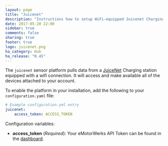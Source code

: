 ```yaml
---
layout: page
title: "Juicenet"
description: "Instructions how to setup WiFi-equipped Juicenet Charging stations with Home Assistant."
date: 2017-05-20 22:00
sidebar: true
comments: false
sharing: true
footer: true
logo: juicenet.png
ha_category: Hub
ha_release: "0.45"
---
```



The `juicenet` sensor platform pulls data from a [JuiceNet](https://emotorwerks.com/products/juicenet/) Charging station equipped with a wifi connection. It will access and make available all of the devices attached to your account.

To enable the platform in your installation, add the following to your `configuration.yaml` file:

```yaml
# Example configuration.yml entry
juicenet:
    access_token: ACCESS_TOKEN
```

Configuration variables:

- **access_token** (*Required*): Your eMotorWerks API Token can be found in the [dashboard](https://dashboard.emotorwerks.com/Manage).